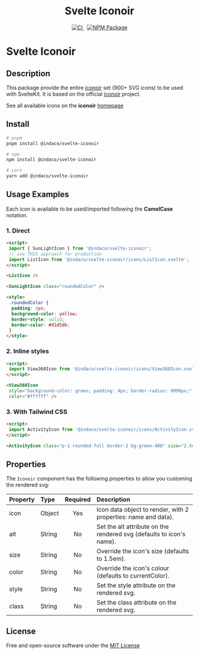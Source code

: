 <div align="center">
    <h1>Svelte Iconoir</h1>
    <a href="https://github.com/indaco/svelte-iconoir/actions/workflows/release.yml" target="_blank">
        <img src="https://github.com/indaco/svelte-iconoir/actions/workflows/release.yml/badge.svg" alt="CI" />
    </a>
    &nbsp;
    <a href="https://www.npmjs.com/package/@indaco/svelte-iconoir" target="_blank"><img src="https://img.shields.io/npm/v/@indaco/svelte-iconoir.svg?style=flat" alt="NPM Package" /></a>
</div>

# Svelte Iconoir

## Description

This package provide the entire [iconoir](https://github.com/lucaburgio/iconoir) set (900+ SVG icons) to be used with SvelteKit. It is based on the official [iconoir](https://github.com/lucaburgio/iconoir) project.

See all available icons on the **iconoir** [homepage](https://iconoir.com/)

## Install

```bash
# pnpm
pnpm install @indaco/svelte-iconoir

# npm
npm install @indaco/svelte-iconoir

# yarn
yarn add @indaco/svelte-iconoir
```

## Usage Examples

Each icon is available to be used/imported following the **CamelCase** notation.

### 1. Direct

```html
<script>
 import { SunLightIcon } from '@indaco/svelte-iconoir';
 // use THIS approach for production
 import ListIcon from '@indaco/svelte-iconoir/icons/ListIcon.svelte';
</script>

<ListIcon />

<SunLightIcon class="roundedColor" />

<style>
 .roundedColor {
  padding: 4px;
  background-color: yellow;
  border-style: solid;
  border-color: #d1d5db;
 }
</style>
```

### 2. Inline styles

```html
<script>
 import View360Icon from '@indaco/svelte-iconoir/icons/View360Icon.svelte';
</script>

<View360Icon
 style="background-color: green; padding: 4px; border-radius: 9999px;"
 color="#ffffff" />
```

### 3. With Tailwind CSS

```html
<script>
 import ActivityIcon from '@indaco/svelte-iconoir/icons/ActivityIcon.svelte';
</script>

<ActivityIcon class="p-1 rounded-full border-2 bg-green-400" size="2.5em" />
```

## Properties

The `Iconoir` component has the following properties to allow you customing the rendered svg:

| Property | Type   | Required | Description                                                          |
| :------- | :----- | :------: | :------------------------------------------------------------------- |
| icon     | Object |   Yes    | Icon data object to render, with 2 properties: name and data).       |
| alt      | String |    No    | Set the alt attribute on the rendered svg (defaults to icon's name). |
| size     | String |    No    | Override the icon's size (defaults to 1.5em).                        |
| color    | String |    No    | Override the icon's colour (defaults to currentColor).               |
| style    | String |    No    | Set the style attribute on the rendered svg.                         |
| class    | String |    No    | Set the class attribute on the rendered svg.                         |

## License

Free and open-source software under the [MIT License](LICENSE)
